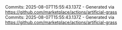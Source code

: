 Commits: 2025-08-07T15:55:43.137Z - Generated via https://github.com/marketplace/actions/artificial-grass
<br>
Commits: 2025-08-07T15:55:43.137Z - Generated via https://github.com/marketplace/actions/artificial-grass
<br>
